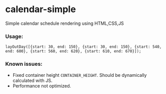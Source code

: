# calendar-simple

Simple calendar schedule rendering using HTML,CSS,JS

### Usage:
`layOutDay([{start: 30, end: 150}, {start: 30, end: 150}, {start: 540, end: 600}, {start: 560, end: 620}, {start: 610, end: 670}]);`

### Known issues:
- Fixed container height `CONTAINER_HEIGHT`. Should be dynamically calculated with JS.
- Performance not optimized.
